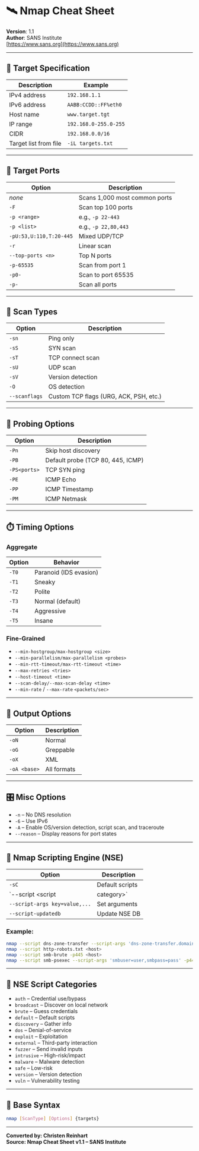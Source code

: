 # 🛰️ Nmap Cheat Sheet

**Version**: 1.1  
**Author**: SANS Institute  
[https://www.sans.org](https://www.sans.org)

---

## 🎯 Target Specification

| Description | Example |
|-------------|---------|
| IPv4 address | `192.168.1.1` |
| IPv6 address | `AABB:CCDD::FF%eth0` |
| Host name | `www.target.tgt` |
| IP range | `192.168.0-255.0-255` |
| CIDR | `192.168.0.0/16` |
| Target list from file | `-iL targets.txt` |

---

## 🔐 Target Ports

| Option | Description |
|--------|-------------|
| *none* | Scans 1,000 most common ports |
| `-F` | Scan top 100 ports |
| `-p <range>` | e.g., `-p 22-443` |
| `-p <list>` | e.g., `-p 22,80,443` |
| `-pU:53,U:110,T:20-445` | Mixed UDP/TCP |
| `-r` | Linear scan |
| `--top-ports <n>` | Top N ports |
| `-p-65535` | Scan from port 1 |
| `-p0-` | Scan to port 65535 |
| `-p-` | Scan all ports |

---

## 🧪 Scan Types

| Option | Description |
|--------|-------------|
| `-sn` | Ping only |
| `-sS` | SYN scan |
| `-sT` | TCP connect scan |
| `-sU` | UDP scan |
| `-sV` | Version detection |
| `-O` | OS detection |
| `--scanflags` | Custom TCP flags (URG, ACK, PSH, etc.) |

---

## 📡 Probing Options

| Option | Description |
|--------|-------------|
| `-Pn` | Skip host discovery |
| `-PB` | Default probe (TCP 80, 445, ICMP) |
| `-PS<ports>` | TCP SYN ping |
| `-PE` | ICMP Echo |
| `-PP` | ICMP Timestamp |
| `-PM` | ICMP Netmask |

---

## ⏱️ Timing Options

### Aggregate
| Option | Behavior |
|--------|----------|
| `-T0` | Paranoid (IDS evasion) |
| `-T1` | Sneaky |
| `-T2` | Polite |
| `-T3` | Normal (default) |
| `-T4` | Aggressive |
| `-T5` | Insane |

### Fine-Grained
- `--min-hostgroup/max-hostgroup <size>`
- `--min-parallelism/max-parallelism <probes>`
- `--min-rtt-timeout/max-rtt-timeout <time>`
- `--max-retries <tries>`
- `--host-timeout <time>`
- `--scan-delay/--max-scan-delay <time>`
- `--min-rate` / `--max-rate` `<packets/sec>`

---

## 🧰 Output Options

| Option | Description |
|--------|-------------|
| `-oN` | Normal |
| `-oG` | Greppable |
| `-oX` | XML |
| `-oA <base>` | All formats |

---

## 🎛️ Misc Options

- `-n` – No DNS resolution  
- `-6` – Use IPv6  
- `-A` – Enable OS/version detection, script scan, and traceroute  
- `--reason` – Display reasons for port states

---

## 🧠 Nmap Scripting Engine (NSE)

| Option | Description |
|--------|-------------|
| `-sC` | Default scripts |
| `--script <script|category>` | Run specified scripts |
| `--script-args key=value,...` | Set arguments |
| `--script-updatedb` | Update NSE DB |

### Example:
```bash
nmap --script dns-zone-transfer --script-args 'dns-zone-transfer.domain=example.com' -p53 <host>
nmap --script http-robots.txt <host>
nmap --script smb-brute -p445 <host>
nmap --script smb-psexec --script-args 'smbuser=user,smbpass=pass' -p445 <host>
```

---

## 🔎 NSE Script Categories

- `auth` – Credential use/bypass  
- `broadcast` – Discover on local network  
- `brute` – Guess credentials  
- `default` – Default scripts  
- `discovery` – Gather info  
- `dos` – Denial-of-service  
- `exploit` – Exploitation  
- `external` – Third-party interaction  
- `fuzzer` – Send invalid inputs  
- `intrusive` – High-risk/impact  
- `malware` – Malware detection  
- `safe` – Low-risk  
- `version` – Version detection  
- `vuln` – Vulnerability testing

---

## 🧩 Base Syntax

```bash
nmap [ScanType] [Options] {targets}
```

---

**Converted by: Christen Reinhart**  
**Source: Nmap Cheat Sheet v1.1 – SANS Institute**
